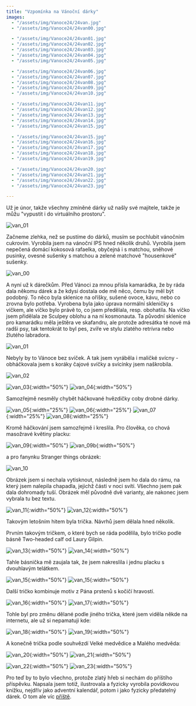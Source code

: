 ```yaml
---
title: "Vzpomínka na Vánoční dárky"
images:
  - "/assets/img/Vanoce24/24van.jpg"
  - "/assets/img/Vanoce24/24van00.jpg"

  - "/assets/img/Vanoce24/24van01.jpg"
  - "/assets/img/Vanoce24/24van02.jpg"
  - "/assets/img/Vanoce24/24van03.jpg"
  - "/assets/img/Vanoce24/24van04.jpg"
  - "/assets/img/Vanoce24/24van05.jpg"

  - "/assets/img/Vanoce24/24van06.jpg"
  - "/assets/img/Vanoce24/24van07.jpg"
  - "/assets/img/Vanoce24/24van08.jpg"
  - "/assets/img/Vanoce24/24van09.jpg"
  - "/assets/img/Vanoce24/24van10.jpg"

  - "/assets/img/Vanoce24/24van11.jpg"
  - "/assets/img/Vanoce24/24van12.jpg"
  - "/assets/img/Vanoce24/24van13.jpg"
  - "/assets/img/Vanoce24/24van14.jpg"
  - "/assets/img/Vanoce24/24van15.jpg"

  - "/assets/img/Vanoce24/24van15.jpg"
  - "/assets/img/Vanoce24/24van16.jpg"
  - "/assets/img/Vanoce24/24van17.jpg"
  - "/assets/img/Vanoce24/24van18.jpg"
  - "/assets/img/Vanoce24/24van19.jpg"

  - "/assets/img/Vanoce24/24van20.jpg"
  - "/assets/img/Vanoce24/24van21.jpg"
  - "/assets/img/Vanoce24/24van22.jpg"
  - "/assets/img/Vanoce24/24van23.jpg"

---
```


<!--begin_excerpt-->

Už je únor, takže všechny zmíněné dárky už našly své majitele, takže je můžu "vypustit i do virtuálního prostoru". 

![van_01](/assets/img/Vanoce24/24van.jpg)

<!--end_excerpt-->

Začneme zlehka, než se pustíme do dárků, musím se pochlubit vánočním cukrovím. Vyrobila jsem na vánoční IPS hned několik druhů. Vyrobila jsem nepečená domácí kokosová rafaelka, obyčejná i s matchou, sněhové pusinky, ovesné sušenky s matchou a zelené matchové "housenkové" sušenky. 

![van_00](/assets/img/Vanoce24/24van00.jpg)

A nyní už k dárečkům. Před Vánoci za mnou přisla kamarádka, že by ráda dala někomu dárek a že kdysi dostala ode mě něco, čemu by měl být podobný. To něco byla sklenice na oříšky, sušené ovoce, kávu, nebo co zrovna bylo potřeba. Vyrobena byla jako úprava normální skleničky s víčkem, ale víčko bylo právě to, co jsem předělala, resp. obohatila. Na víčko jsem přidělala ze Sculpey oblohu a na ní kosmonauta. Ta původní sklenice pro kamarádku měla ještěra ve skafandru, ale protože adresátka té nové má radši psy, tak tentokrát to byl pes, zvíře ve stylu zlatého retrívra nebo žlutého labradora. 

![van_01](/assets/img/Vanoce24/24van01.jpg)

Nebyly by to Vánoce bez svíček. A tak jsem vyráběla i maličké svícny - obháčkovala jsem s koráky čajové svíčky a svícínky jsem naškrobila.

![van_02](/assets/img/Vanoce24/24van02.jpg)

![van_03](/assets/img/Vanoce24/24van03.jpg){:width="50%"}
![van_04](/assets/img/Vanoce24/24van04.jpg){:width="50%"}

Samozřejmě nesměly chybět háčkované hvězdičky coby drobné dárky. 

![van_05](/assets/img/Vanoce24/24van05.jpg){:width="25%"}
![van_06](/assets/img/Vanoce24/24van06.jpg){:width="25%"}
![van_07](/assets/img/Vanoce24/24van07.jpg){:width="25%"}
![van_08](/assets/img/Vanoce24/24van08.jpg){:width="25%"}

Kromě háčkování jsem samozřejmě i kreslila. Pro člověka, co chová masožravé květiny placku:

![van_09](/assets/img/Vanoce24/24van09.jpg){:width="50%"}
![van_09b](/assets/img/Vanoce24/24van09b.jpg){:width="50%"}

a pro fanynku Stranger things obrázek: 

![van_10](/assets/img/Vanoce24/24van10.jpg)

Obrázek jsem si nechala vytisknout, následně jsem ho dala do rámu, na který jsem nalepila chapadla, jejichž části v noci svítí. Všechno jsem pak dala dohromady tuší. Obrázek měl původně dvě varianty, ale nakonec jsem vybrala tu bez textu. 

![van_11](/assets/img/Vanoce24/24van11.jpg){:width="50%"}
![van_12](/assets/img/Vanoce24/24van12.jpg){:width="50%"}

Takovým letošním hitem byla trička. Návrhů jsem dělala hned několik. 

Prvním takovým tričkem, o které bych se ráda podělila, bylo tričko podle básně Two-headed calf od Laury Gilpin. 

![van_13](/assets/img/Vanoce24/24van13.jpg){:width="50%"}
![van_14](/assets/img/Vanoce24/24van14.jpg){:width="50%"}

Tahle básnička mě zaujala tak, že jsem nakreslila i jednu placku s dvouhlavým telátkem. 

![van_15](/assets/img/Vanoce24/24van15b.jpg){:width="50%"}
![van_15](/assets/img/Vanoce24/24van15.jpg){:width="50%"}

Další tričko kombinuje motiv z Pána prstenů s kočičí hravostí. 

![van_16](/assets/img/Vanoce24/24van16.jpg){:width="50%"}
![van_17](/assets/img/Vanoce24/24van17.jpg){:width="50%"}

Tohle byl pro změnu dělané podle jiného trička, které jsem viděla někde na internetu, ale už si nepamatuji kde: 

![van_18](/assets/img/Vanoce24/24van18.jpg){:width="50%"}
![van_19](/assets/img/Vanoce24/24van19.jpg){:width="50%"}

A konečně trička podle souhvězdí Velké medvědice a Malého medvěda: 

![van_20](/assets/img/Vanoce24/24van20.jpg){:width="50%"}
![van_21](/assets/img/Vanoce24/24van21.jpg){:width="50%"}

![van_22](/assets/img/Vanoce24/24van22.jpg){:width="50%"}
![van_23](/assets/img/Vanoce24/24van23.jpg){:width="50%"}

Pro teď by to bylo všechno, protože zlatý hřeb si nechám do příštího příspěvku. Napsala jsem totiž, ilustrovala a fyzicky vyrobila povídkovou knížku, nejdřív jako adventní kalendář, potom i jako fyzicky předatelný dárek. 
O tom ale víc [příště](https://matcha1309.github.io/Vanoce02/). 